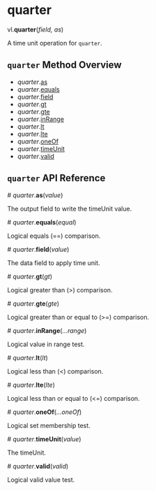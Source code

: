 # quarter

vl.<b>quarter</b>(<em>field, as</em>)

A time unit operation for <code>quarter</code>.

## <code>quarter</code> Method Overview

* <em>quarter</em>.<a href="#as">as</a>
* <em>quarter</em>.<a href="#equals">equals</a>
* <em>quarter</em>.<a href="#field">field</a>
* <em>quarter</em>.<a href="#gt">gt</a>
* <em>quarter</em>.<a href="#gte">gte</a>
* <em>quarter</em>.<a href="#inRange">inRange</a>
* <em>quarter</em>.<a href="#lt">lt</a>
* <em>quarter</em>.<a href="#lte">lte</a>
* <em>quarter</em>.<a href="#oneOf">oneOf</a>
* <em>quarter</em>.<a href="#timeUnit">timeUnit</a>
* <em>quarter</em>.<a href="#valid">valid</a>

## <code>quarter</code> API Reference

<a name="as">#</a>
<em>quarter</em>.<b>as</b>(<em>value</em>)

The output field to write the timeUnit value.

<a name="equals">#</a>
<em>quarter</em>.<b>equals</b>(<em>equal</em>)

Logical equals (==) comparison.

<a name="field">#</a>
<em>quarter</em>.<b>field</b>(<em>value</em>)

The data field to apply time unit.

<a name="gt">#</a>
<em>quarter</em>.<b>gt</b>(<em>gt</em>)

Logical greater than (>) comparison.

<a name="gte">#</a>
<em>quarter</em>.<b>gte</b>(<em>gte</em>)

Logical greater than or equal to (>=) comparison.

<a name="inRange">#</a>
<em>quarter</em>.<b>inRange</b>(<em>...range</em>)

Logical value in range test.

<a name="lt">#</a>
<em>quarter</em>.<b>lt</b>(<em>lt</em>)

Logical less than (<) comparison.

<a name="lte">#</a>
<em>quarter</em>.<b>lte</b>(<em>lte</em>)

Logical less than or equal to (<=) comparison.

<a name="oneOf">#</a>
<em>quarter</em>.<b>oneOf</b>(<em>...oneOf</em>)

Logical set membership test.

<a name="timeUnit">#</a>
<em>quarter</em>.<b>timeUnit</b>(<em>value</em>)

The timeUnit.

<a name="valid">#</a>
<em>quarter</em>.<b>valid</b>(<em>valid</em>)

Logical valid value test.

